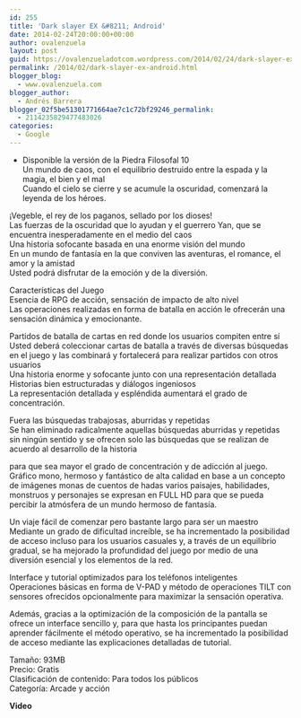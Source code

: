 ```yaml
---
id: 255
title: 'Dark slayer EX &#8211; Android'
date: 2014-02-24T20:00:00+00:00
author: ovalenzuela
layout: post
guid: https://ovalenzueladotcom.wordpress.com/2014/02/24/dark-slayer-ex-android
permalink: /2014/02/dark-slayer-ex-android.html
blogger_blog:
  - www.ovalenzuela.com
blogger_author:
  - Andrés Barrera
blogger_02f5be51301771664ae7c1c72bf29246_permalink:
  - 2114235829477483026
categories:
  - Google
---
```

* Disponible la versión de la Piedra Filosofal 10  
Un mundo de caos, con el equilibrio destruido entre la espada y la magia, el bien y el mal  
Cuando el cielo se cierre y se acumule la oscuridad, comenzará la leyenda de los héroes.

¡Vegeble, el rey de los paganos, sellado por los dioses!  
Las fuerzas de la oscuridad que lo ayudan y el guerrero Yan, que se encuentra inesperadamente en el medio del caos  
Una historia sofocante basada en una enorme visión del mundo  
En un mundo de fantasía en la que conviven las aventuras, el romance, el amor y la amistad  
Usted podrá disfrutar de la emoción y de la diversión.

Características del Juego  
Esencia de RPG de acción, sensación de impacto de alto nivel  
Las operaciones realizadas en forma de batalla en acción le ofrecerán una sensación dinámica y emocionante.

Partidos de batalla de cartas en red donde los usuarios compiten entre sí  
Usted deberá coleccionar cartas de batalla a través de diversas búsquedas en el juego y las combinará y fortalecerá para realizar partidos con otros usuarios  
Una historia enorme y sofocante junto con una representación detallada  
Historias bien estructuradas y diálogos ingeniosos  
La representación detallada y espléndida aumentará el grado de concentración.

Fuera las búsquedas trabajosas, aburridas y repetidas  
Se han eliminado radicalmente aquellas búsquedas aburridas y repetidas sin ningún sentido y se ofrecen solo las búsquedas que se realizan de acuerdo al desarrollo de la historia

para que sea mayor el grado de concentración y de adicción al juego.  
Gráfico mono, hermoso y fantástico de alta calidad en base a un concepto de imágenes monas de cuentos de hadas varios paisajes, habilidades, monstruos y personajes se expresan en FULL HD para que se pueda percibir la atmósfera de un mundo hermoso de fantasía.

Un viaje fácil de comenzar pero bastante largo para ser un maestro  
Mediante un grado de dificultad increíble, se ha incrementado la posibilidad de acceso incluso para los usuarios casuales y, a través de un equilibrio gradual, se ha mejorado la profundidad del juego por medio de una diversión esencial y los elementos de la red.

Interface y tutorial optimizados para los teléfonos inteligentes  
Operaciones básicas en forma de V-PAD y método de operaciones TILT con sensores ofrecidos opcionalmente para maximizar la sensación operativa.

Además, gracias a la optimización de la composición de la pantalla se ofrece un interface sencillo y, para que hasta los principantes puedan aprender fácilmente el método operativo, se ha incrementado la posibilidad de acceso mediante las explicaciones detalladas de tutorial.

Tamaño: 93MB  
Precio: Gratis  
Clasificación de contenido: Para todos los públicos  
Categoría: Arcade y acción

**Video**
